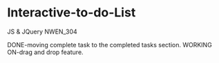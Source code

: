 # Interactive-to-do-List
JS &amp; JQuery NWEN_304

DONE-moving complete task to the completed tasks section. WORKING ON-drag and drop feature.
